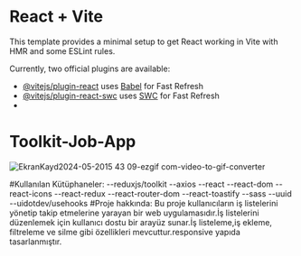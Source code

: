 # React + Vite
This template provides a minimal setup to get React working in Vite with HMR and some ESLint rules.

Currently, two official plugins are available:

- [@vitejs/plugin-react](https://github.com/vitejs/vite-plugin-react/blob/main/packages/plugin-react/README.md) uses [Babel](https://babeljs.io/) for Fast Refresh
- [@vitejs/plugin-react-swc](https://github.com/vitejs/vite-plugin-react-swc) uses [SWC](https://swc.rs/) for Fast Refresh
- 
# Toolkit-Job-App
![EkranKayd2024-05-2015 43 09-ezgif com-video-to-gif-converter](https://github.com/emelzorlu/Toolkit-Job-App/assets/147662992/55facfd5-4731-44ff-9f5d-3caf035c100e)

#Kullanılan Kütüphaneler:
--reduxjs/toolkit
--axios
--react
--react-dom
--react-icons
--react-redux
--react-router-dom
--react-toastify
--sass
--uuid
--uidotdev/usehooks
#Proje hakkında:
Bu proje kullanıcıların iş listelerini yönetip takip etmelerine yarayan bir web uygulamasıdır.İş listelerini düzenlemek için kullanıcı dostu bir arayüz sunar.İş listeleme,iş ekleme, filtreleme ve silme gibi özellikleri mevcuttur.responsive yapıda tasarlanmıştır. 

